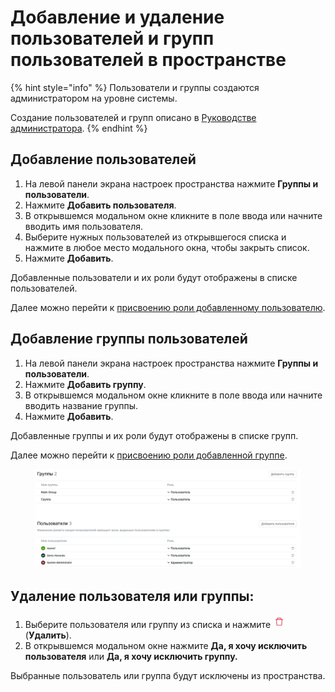 # Добавление и удаление пользователей и групп пользователей в пространстве

{% hint style="info" %}
Пользователи и группы создаются администратором на уровне системы.&#x20;

Создание пользователей и групп описано в  [Руководстве администратора](../../../../rukovodstvo-administratora-teamstorm-po-dobavleniyu-polzovatelei.md).
{% endhint %}

## Добавление пользователей

1. На левой панели экрана настроек пространства нажмите **Группы и пользователи**.
2. Нажмите **Добавить пользователя**.
3. В открывшемся модальном окне кликните в поле ввода или начните вводить имя пользователя.
4. Выберите нужных пользователей из открывшегося списка и нажмите в любое место модального окна, чтобы закрыть список.
5. Нажмите **Добавить**.

Добавленные пользователи и их роли будут отображены в списке пользователей.

Далее можно перейти к [присвоению роли добавленному пользователю](dobavlenie-i-udalenie-polzovatelei-i-grupp-polzovatelei-v-prostranstve.md#naznachenie-roli-polzovatelyu-ili-gruppe-polzovatelei).

## Добавление группы пользователей

1. На левой панели экрана настроек пространства нажмите **Группы и пользователи**.
2. Нажмите **Добавить группу**.
3. В открывшемся модальном окне кликните в поле ввода или начните вводить название группы.
4. Нажмите **Добавить**.

Добавленные группы и их роли будут отображены в списке групп.

Далее можно перейти к [присвоению роли добавленной группе](dobavlenie-i-udalenie-polzovatelei-i-grupp-polzovatelei-v-prostranstve.md#naznachenie-roli-polzovatelyu-ili-gruppe-polzovatelei).

<figure><img src="../../../../.gitbook/assets/изображение (6) (3).png" alt=""><figcaption></figcaption></figure>

## Удаление пользователя или группы:

1. Выберите пользователя или группу из списка и нажмите <img src="../../../../.gitbook/assets/изображение (58).png" alt="" data-size="line"> (**Удалить**).
2. В открывшемся модальном окне нажмите **Да, я хочу исключить пользователя** или **Да, я хочу исключить группу.**

Выбранные пользователь или группа будут исключены из пространства.
